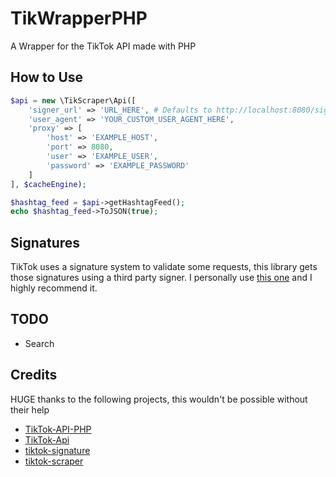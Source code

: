 # TikWrapperPHP
A Wrapper for the TikTok API made with PHP

## How to Use
```php
$api = new \TikScraper\Api([
    'signer_url' => 'URL_HERE', # Defaults to http://localhost:8080/signature
    'user_agent' => 'YOUR_CUSTOM_USER_AGENT_HERE',
    'proxy' => [
        'host' => 'EXAMPLE_HOST',
        'port' => 8080,
        'user' => 'EXAMPLE_USER',
        'password' => 'EXAMPLE_PASSWORD'
    ]
], $cacheEngine);

$hashtag_feed = $api->getHashtagFeed();
echo $hashtag_feed->ToJSON(true);
```

## Signatures
TikTok uses a signature system to validate some requests, this library gets those signatures using a third party signer.
I personally use [this one](https://github.com/carcabot/tiktok-signature) and I highly recommend it.

## TODO
* Search

## Credits
HUGE thanks to the following projects, this wouldn't be possible without their help

* [TikTok-API-PHP](https://github.com/ssovit/TikTok-API-PHP)
* [TikTok-Api](https://github.com/davidteather/TikTok-Api)
* [tiktok-signature](https://github.com/carcabot/tiktok-signature)
* [tiktok-scraper](https://github.com/drawrowfly/tiktok-scraper)
